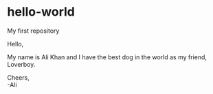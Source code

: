 # hello-world
My first repository

Hello, 

 My name is Ali Khan and I have the best dog in the world as my friend, Loverboy. 
 
Cheers,
<br>
-Ali
